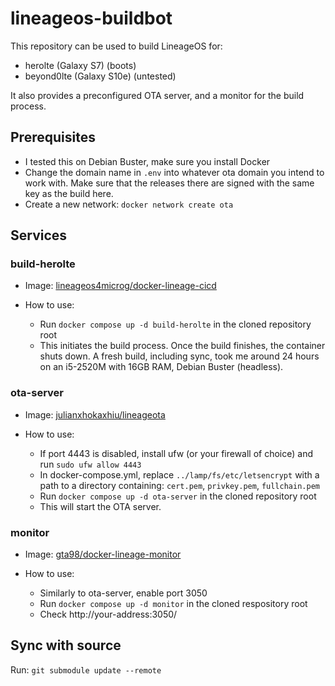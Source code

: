 # lineageos-buildbot

This repository can be used to build LineageOS for:

- herolte (Galaxy S7) (boots)
- beyond0lte (Galaxy S10e) (untested)

It also provides a preconfigured OTA server, and a monitor for the build process.


## Prerequisites

- I tested this on Debian Buster, make sure you install Docker
- Change the domain name in `.env` into whatever ota domain you intend to work with. Make sure that the releases there are signed with the same key as the build here.
- Create a new network: `docker network create ota`


## Services


### build-herolte

- Image: [lineageos4microg/docker-lineage-cicd](https://github.com/lineageos4microg/docker-lineage-cicd)

- How to use:
  - Run `docker compose up -d build-herolte` in the cloned repository root
  - This initiates the build process. Once the build finishes, the container shuts down. A fresh build, including sync, took me around 24 hours on an i5-2520M with 16GB RAM, Debian Buster (headless). 


### ota-server

- Image: [julianxhokaxhiu/lineageota](https://github.com/julianxhokaxhiu/lineageota)

- How to use:
  - If port 4443 is disabled, install ufw (or your firewall of choice) and run `sudo ufw allow 4443`
  - In docker-compose.yml, replace `../lamp/fs/etc/letsencrypt` with a path to a directory containing: `cert.pem`, `privkey.pem`, `fullchain.pem`
  - Run `docker compose up -d ota-server` in the cloned repository root
  - This will start the OTA server.


### monitor

- Image: [gta98/docker-lineage-monitor](https://github.com/gta98/docker-lineage-monitor)

- How to use:
  - Similarly to ota-server, enable port 3050
  - Run `docker compose up -d monitor` in the cloned respository root
  - Check http://your-address:3050/

## Sync with source

Run: `git submodule update --remote`
